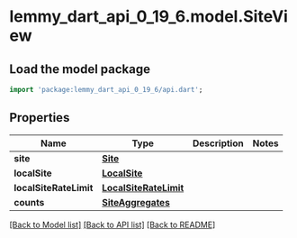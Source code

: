 # lemmy_dart_api_0_19_6.model.SiteView

## Load the model package
```dart
import 'package:lemmy_dart_api_0_19_6/api.dart';
```

## Properties
Name | Type | Description | Notes
------------ | ------------- | ------------- | -------------
**site** | [**Site**](Site.md) |  | 
**localSite** | [**LocalSite**](LocalSite.md) |  | 
**localSiteRateLimit** | [**LocalSiteRateLimit**](LocalSiteRateLimit.md) |  | 
**counts** | [**SiteAggregates**](SiteAggregates.md) |  | 

[[Back to Model list]](../README.md#documentation-for-models) [[Back to API list]](../README.md#documentation-for-api-endpoints) [[Back to README]](../README.md)


